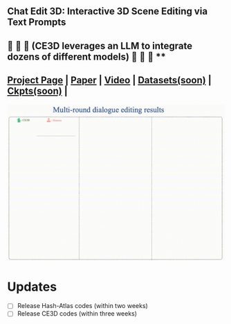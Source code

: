 ## Chat Edit 3D: Interactive 3D Scene Editing via Text Prompts
## :star2: :star2: :star2: (CE3D leverages an LLM to integrate dozens of different models) :star2: :star2: :star2: **


## [Project Page](http://sk-fun.fun/CE3D/) | [Paper](https://arxiv.org/abs/2407.06842) | [Video](https://www.youtube.com/watch?v=btO1Ky9I21s) | [Datasets(soon)](https://drive.google.com/XXX) | [Ckpts(soon)](https://drive.google.com/XXX) | 

<be>

<img src="./assets/ce3d_demo.gif" width="650">

# Updates
- [ ] Release Hash-Atlas codes (within two weeks)
- [ ] Release CE3D codes (within three weeks)
